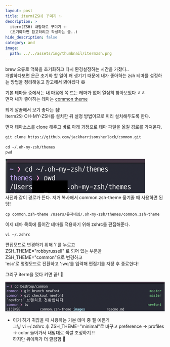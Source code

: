 ```yaml
---
layout: post
title: iterm(ZSH) 꾸미기 ✨
description: >
  iterm(ZSH) 내맘대로 꾸미기 ✨
  (초기화하면 참고하려고 작성하는 글..)
hide_description: false
category: and
image:
  path: ../../assets/img/thumbnail/itermzsh.png
---
```





brew 오류로 맥북을 초기화하고 다시 환경설정하는 시간을 가졌다..  
개발하다보면 은근 초기화 할 일이 꽤 생기기 때문에 내가 좋아하는 zsh 테마를 설정하는 방법을 정리해놓고 참고해서 봐야겠다 😃

기본 테마들 중에서는 내 마음에 쏙 드는 테마가 없어 열심히 찾아보았다 ㅎㅎ  
먼저 내가 좋아하는 테마는
[common theme](https://github.com/jackharrisonsherlock/common)

되게 깔끔해서 보기 좋다는 점!  
Iterm2와 OH-MY-ZSH를 설치한 뒤 설정 방법이므로 미리 설치해두도록 한다.  


먼저 테마소스를 clone 해주고 바로 아래 과정으로 테마 파일을 옮길 경로를 가져온다.

```
git clone https://github.com/jackharrisonsherlock/common.git

cd ~/.oh-my-zsh/themes
pwd 
```
![itermzsh1](../../assets/img/contents/itermzsh1.png)  
사진과 같이 경로가 뜬다. 저거 복사해서 common.zsh-theme 옮겨줄 때 사용하면 된당!  
```
cp common.zsh-theme /Users/유저네임/.oh-my-zsh/themes/common.zsh-theme
```
이제 테마 목록에 들어간 테마를 적용하기 위해 zshrc를 편집해준다.  
```
vi ~/.zshrc
```
편집모드로 변경하기 위해 'i'를 누르고  
ZSH_THEME="robbyrussell" 로 되어 있는 부분을  
ZSH_THEME="common"으로 변경하고  
'esc'로 명령모드로 전환하고 ':wq'를 입력해 편집기를 저장 후 종료한다!  

그리구 iterm을 껐다 키면 끝! 🥰  

![itermzsh2](../../assets/img/contents/itermzsh2.png)  


+ 이거 하기 귀찮을 때 사용하는 기본 테마 중 젤 예쁜거  
그냥 vi ~/.zshrc 후 ZSH_THEME="minimal"로 바꾸고 preference -> profiles -> color 들어가서 내맘대로 색깔 조정하기 !!  
하지만 위에꺼가 더 깔끔함 🥺
